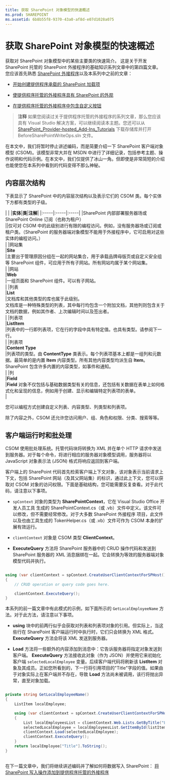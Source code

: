 ```yaml
---
title: 获取 SharePoint 对象模型的快速概述
ms.prod: SHAREPOINT
ms.assetid: 6b8b55f8-9370-43a0-af8d-e07d1028a075
---
```



# 获取 SharePoint 对象模型的快速概述
获取对 SharePoint 对象模型中的某些主要类的快速简介。
这是关于开发 SharePoint 托管的 SharePoint 外接程序的基础知识系列文章中的第四篇文章。您应该首先熟悉  [SharePoint 外接程序](sharepoint-add-ins.md)以及本系列中之前的文章：





-  [开始创建提供程序承载的 SharePoint 加载项](get-started-creating-provider-hosted-sharepoint-add-ins.md)


-  [使提供程序托管的外接程序具有 SharePoint 的外观](give-your-provider-hosted-add-in-the-sharepoint-look-and-feel.md)


-  [在提供程序托管的外接程序中包含自定义按钮](include-a-custom-button-in-the-provider-hosted-add-in.md)



> **注释**
> 如果您阅读过关于提供程序托管的外接程序的系列文章，那么您应该具有 Visual Studio 解决方案，可以继续阅读本主题。您还可以从  [SharePoint_Provider-hosted_Add-Ins_Tutorials](https://github.com/OfficeDev/SharePoint_Provider-hosted_Add-ins_Tutorials) 下载存储库并打开 BeforeSharePointWriteOps.sln 文件。




在本文中，我们将暂时停止讲述编码，而是简要介绍一下 SharePoint 客户端对象模型 (CSOM)。该模型非常大并在 MSDN 中进行了详细记录，包括参考主题、操作说明和代码示例。在本文中，我们仅提供了冰山一角。但即使是非常简短的介绍也能使您在本系列中看到的代码变得不那么神秘。
## 内容层次结构

下表显示了 SharePoint 中的内容层次结构以及表示它们的 CSOM 类。每个实体下方都有类型的子级。




|
|
|**实体**|**类**|**注解**|
|:-----|:-----|:-----|
|SharePoint 内部部署服务器场或 SharePoint Online 订阅（也称为租户）  <br/> ||仅可对 CSOM 中的此级别进行有限的编程访问。例如，没有服务器场或订阅或租户类。（SharePoint 的服务器端对象模型不能用于外接程序中，它可启用对这些实体的编程访问。）  <br/> |
|网站集  <br/> |**Site** <br/> |主要出于管理原因分组在一起的网站集合，用于承载品牌母版页或自定义安全组等 SharePoint 组件，可应用于所有子网站。所有网站均属于某个网站集。  <br/> |
|网站  <br/> |**Web** <br/> |一组页面和 SharePoint 组件。可以有子网站。  <br/> |
|列表  <br/> |**List** <br/> |文档库和其他类型的库也属于此级别。  <br/> 文档库是一种特殊类型的列表，其中每行均包含一个附加文档，其他列则包含关于文档的数据，例如其作者、上次编辑时间以及签出者。  <br/> |
|列表项  <br/> |**ListItem** <br/> |列表中的一行即列表项，它在行的字段中具有特定值。也具有类型。请参阅下一行。  <br/> |
|列表项  <br/> |**Content Type** <br/> |列表项的类型。由 **ContentType** 类表示。每个列表项基本上都是一组列和元数据。最简单的是内置 **Item** 内容类型。所有其他内容类型均派生自 **Item**。SharePoint 包含许多内置的内容类型，如事件和通知。  <br/> |
|列  <br/> |**Field** <br/> |**Field** 对象不仅包括与基础数据类型有关的信息，还包括有关数据在表单上如何格式化和呈现的信息，例如用于创建、显示和编辑特定列表项的表单。 <br/> |
 




您可以编程方式创建自定义列表、内容类型、列类型和列表项。



除了内容之外，CSOM 还允许您访问用户、组、角色和权限、分类、搜索等等。




## 客户端运行时和批处理
<a name="CSOMBatching"> </a>

CSOM 使用批处理系统。托管代码块将转换为 XML 并在单个 HTTP 请求中发送到服务器。对于每个命令，将进行相应的服务器对象模型调用，服务器将以 JavaScript 对象表示法 (JSON) 格式将响应返回到客户端。



客户端上的 SharePoint 代码首先检索客户端上下文对象，该对象表示当前请求上下文，包括 SharePoint 网站（及其父网站集）的标识，通过此上下文，您可以获取对 CSOM 对象的访问权限。下面是基础结构，您可能需要反复查看。对于此代码，请注意以下事项。




-  `spContext` 对象的类型为 **SharePointContext**，它在 Visual Studio Office 开发人员工具 生成的 SharePointContext.cs（或 .vb）文件中定义。该文件可以修改，但不需要经常修改。对于大多数 SharePoint 外接程序 项目，此文件以及也由工具生成的 TokenHelper.cs（或 .vb）文件可作为 CSOM 本身的扩展有效运行。


-  `clientContext` 对象是 CSOM 类型 **ClientContext**。


- **ExecuteQuery** 方法将 SharePoint 服务器中的 CRUD 操作代码和发送到 SharePoint 服务器的 XML 消息捆绑在一起。它会转换为等效的服务器端对象模型代码并执行。





```cs

using (var clientContext = spContext.CreateUserClientContextForSPHost())
{
    // CRUD operation or query code goes here.

    clientContext.ExecuteQuery();
}
```

本系列的前一篇文章中有此模式的示例，如下面所示的  `GetLocalEmployeeName` 方法。对于此方法，请注意以下事项。




- **using** 块中的前两行似乎会获取对列表和列表项对象的引用。但实际上，当这些行在 SharePoint 客户端运行时中执行时，它们只会转换为 XML 格式。 **ExecuteQuery** 方法会将该 XML 发送到服务器。


- **Load** 方法将一些额外的内容添加到消息中：它告诉服务器将指定对象发送到客户端。 **ExecuteQuery** 方法接收此对象（作为 JSON）并使用它来初始化客户端 `selectedLocalEmployee` 变量。后续客户端代码将刷新该 **ListItem** 对象及其成员。正如您所看到的，下一行将引用项目的"Title"字段的值。如果由于对象实际上在客户端并不存在，导致 **Load** 方法尚未被调用，该行将抛出异常，直至对象加载。





```cs

private string GetLocalEmployeeName()
{
    ListItem localEmployee;

    using (var clientContext = spContext.CreateUserClientContextForSPHost())
    {
        List localEmployeesList = clientContext.Web.Lists.GetByTitle("Local Employees");
        selectedLocalEmployee = localEmployeesList.GetItemById(listItemID);
        clientContext.Load(selectedLocalEmployee);
        clientContext.ExecuteQuery();
    }
    return localEmployee["Title"].ToString();
}
```


## 
<a name="Nextsteps"> </a>

在下一篇文章中，我们将继续讲述编码并了解如何将数据写入 SharePoint： [将 SharePoint 写入操作添加到提供程序托管的外接程序](add-sharepoint-write-operations-to-the-provider-hosted-add-in.md)




